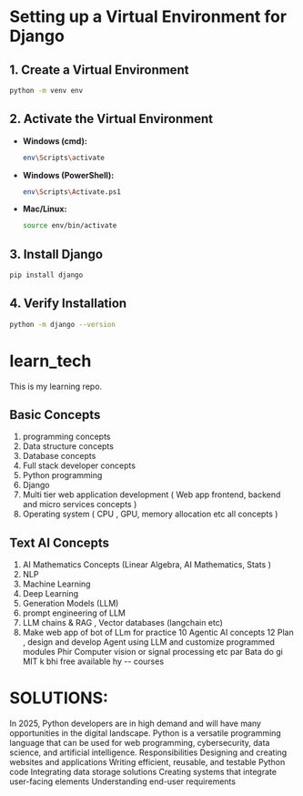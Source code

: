# Setting up a Virtual Environment for Django

## 1. Create a Virtual Environment
```sh
python -m venv env
```

## 2. Activate the Virtual Environment
- **Windows (cmd):**
  ```sh
  env\Scripts\activate
  ```
- **Windows (PowerShell):**
  ```sh
  env\Scripts\Activate.ps1
  ```
- **Mac/Linux:**
  ```sh
  source env/bin/activate
  ```

## 3. Install Django
```sh
pip install django
```

## 4. Verify Installation
```sh
python -m django --version
```



# learn_tech
This is my learning repo.
## Basic Concepts 
1. programming concepts 
2. Data structure concepts 
3. Database concepts
4. Full stack developer concepts
5. Python programming 
6. Django
7. Multi tier web application development ( Web app frontend, backend and micro services concepts )
8. Operating system ( CPU , GPU,  memory allocation etc all concepts )
## Text AI Concepts 
1. AI Mathematics Concepts (Linear Algebra, AI Mathematics, Stats )
2. NLP
4. Machine Learning 
5. Deep Learning
6. Generation Models (LLM)
7. prompt engineering of LLM 
8. LLM chains & RAG , Vector databases (langchain etc)
9. Make web app of bot of LLm for practice 
10 Agentic AI concepts
12 Plan , design and develop Agent using  LLM and customize programmed modules
Phir Computer vision or signal processing etc par Bata do gi
MIT k bhi free available hy -- courses


# SOLUTIONS:
In 2025, Python developers are in high demand and will have many opportunities in the digital landscape. Python is a versatile programming language that can be used for web programming, cybersecurity, data science, and artificial intelligence. 
Responsibilities 
Designing and creating websites and applications
Writing efficient, reusable, and testable Python code
Integrating data storage solutions
Creating systems that integrate user-facing elements
Understanding end-user requirements
